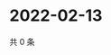 # 2022-02-13

共 0 条

<!-- BEGIN WEIBO -->
<!-- 最后更新时间 Sun Feb 13 2022 12:00:43 GMT+0800 (China Standard Time) -->

<!-- END WEIBO -->

